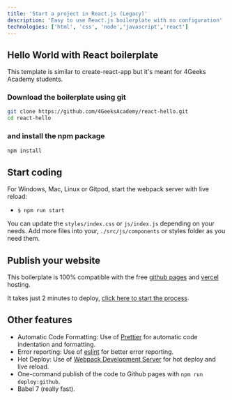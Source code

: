```yaml
---
title: 'Start a project in React.js (Legacy)'
description: 'Easy to use React.js boilerplate with no configuration'
technologies: ['html', 'css', 'node','javascript','react']
---
```


## Hello World with React boilerplate

This template is similar to create-react-app but it's meant for 4Geeks Academy students.

### Download the boilerplate using git

```bash
git clone https://github.com/4GeeksAcademy/react-hello.git
cd react-hello
```

### and install the npm package

```bash
npm install
```

## Start coding

For Windows, Mac, Linux or Gitpod, start the webpack server with live reload:

- `$ npm run start`

You can update the `styles/index.css` or `js/index.js` depending on your needs.
Add more files into your, `./src/js/components` or styles folder as you need them.

## Publish your website

This boilerplate is 100% compatible with the free [github pages](https://pages.github.com/) and [vercel](https://vercel.com/) hosting.

It takes just 2 minutes to deploy, [click here to start the process](https://github.com/4GeeksAcademy/react-hello/blob/master/docs/DEPLOY.md).

## Other features

- Automatic Code Formatting: Use of [Prettier](https://prettier.io/) for automatic code indentation and formatting.
- Error reporting: Use of [eslint](https://eslint.org/) for better error reporting.
- Hot Deploy: Use of [Webpack Development Server](https://webpack.js.org/configuration/dev-server/) for hot deploy and live reload.
- One-command publish of the code to Github pages with `npm run deploy:github`.
- Babel 7 (really fast).
